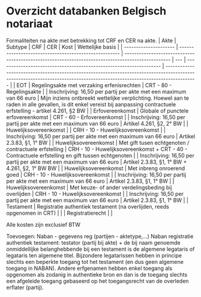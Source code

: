 # Overzicht databanken Belgisch notariaat

Formaliteiten na akte met betrekking tot CRF en CER na akte.
| Akte                  | Subtype                                               | CRF                                                                                               | CER | Kost                                                                | Wettelijke basis                                                                                                                                                          |
| --------------------- | ----------------------------------------------------- | ------------------------------------------------------------------------------------------------- | --- | ------------------------------------------------------------------- | ------------------------------------------------------------------------------------------------------------------------------------------------------------------------- |
| EOT                   | Regelingsakte met verzaking erfenisrechten            | CRT - 80 - Regelingsakte                                                                          |     | Inschrijving: 16,50 per partij per akte met een maximum van 66 euro | Mijn inziens ontbreekt wettelijke verplichting. Hoewel aan te raden in alle gevallen, is dit enkel vereist bij aanpassing contractuele erfstelling - artikel 4.261, §2 BW |
| Erfovereenkomst       | Globale of punctele erfovereenkomst                   | CRT - 60 - Erfovereenkomst                                                                        |     | Inschrijving: 16,50 per partij per akte met een maximum van 66 euro | Artikel 4.261, §2, 2° BW                                                                                                                                                  |
| Huwelijksovereenkomst |                                                       | CRH - 10 - Huwelijksovereenkomst                                                                  |     | Inschrijving: 16,50 per partij per akte met een maximum van 66 euro | Artikel 2.3.83, §1, 1° BW                                                                                                                                                 |
| Huwelijksovereenkomst | Met gift tusen echtgenoten / contractuele erfstelling | CRH - 10 - Huwelijksovereenkomst + CRT - 40 - Contractuele erfstelling en gift tussen echtgenoten |     | Inschrijving: 16,50 per partij per akte met een maximum van 66 euro | Artikel 2.3.83, §1, 1° BW + 4.261, §2, 1° BW BW                                                                                                                           |
| Huwelijksovereenkomst | Met inbreng onroerend goed                            | CRH - 10 - Huwelijksovereenkomst                                                                  |     | Inschrijving: 16,50 per partij per akte met een maximum van 66 euro | Artikel 2.3.83, §1, 1° BW                                                                                                                                                 |
| Huwelijksovereenkomst | Met keuze- of ander verdelingsbeding bij overlijden   | CRH - 10 - Huwelijksovereenkomst                                                                  |     | Inschrijving: 16,50 per partij per akte met een maximum van 66 euro | Artikel 2.3.83, §1, 1° BW                                                                                                                                                 |
| Testament | Registratie authentiek testament (na overlijden, reeds opgenomen in CRT)   |                                                                   |     | Registratierecht |                                                                                                                                                  |

Alle kosten zijn exclusief BTW

Toevoegen:
Naban - gegevens reg (partijen - aktetype,...)
Naban registratie authentiek testament: testator (partij bij akte) + de bij naam genoemde onmiddellijke belanghebbende bij een testament is de algemene legataris of legataris ten algemene titel. Bijzondere legatarissen hebben in principe slechts een beperkte toegang tot het testament (en dus geen algemene toegang in NABAN). Andere erfgenamen hebben enkel toegang als opgenomen als zodanig in authentieke bron en dan is de toegang slechts een afgeleide toegang gebaseerd op het toegangsrecht van de overleden erflater (partij).
